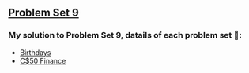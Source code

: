 ## [Problem Set 9](https://cs50.harvard.edu/x/2024/psets/9/)

### My solution to Problem Set 9, datails of each problem set 🔗:

- [Birthdays](https://cs50.harvard.edu/x/2024/psets/9/birthdays/)
- [C$50 Finance](https://cs50.harvard.edu/x/2024/psets/9/finance/)
